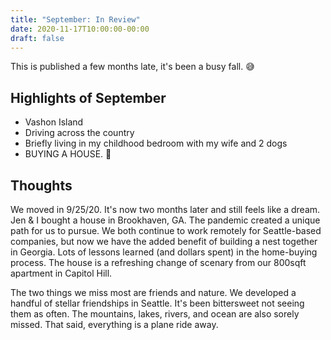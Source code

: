 ```yaml
---
title: "September: In Review"
date: 2020-11-17T10:00:00-00:00
draft: false
---
```


This is published a few months late, it's been a busy fall. 😅

## Highlights of September

- Vashon Island
- Driving across the country
- Briefly living in my childhood bedroom with my wife and 2 dogs
- BUYING A HOUSE. 🏡

## Thoughts

We moved in 9/25/20. It's now two months later and still feels like a dream. Jen & I bought a house in Brookhaven, GA. The pandemic created a unique path for us to pursue. We both continue to work remotely for Seattle-based companies, but now we have the added benefit of building a nest together in Georgia. Lots of lessons learned (and dollars spent) in the home-buying process. The house is a refreshing change of scenary from our 800sqft apartment in Capitol Hill.

The two things we miss most are friends and nature. We developed a handful of stellar friendships in Seattle. It's been bittersweet not seeing them as often. The mountains, lakes, rivers, and ocean are also sorely missed. That said, everything is a plane ride away.
